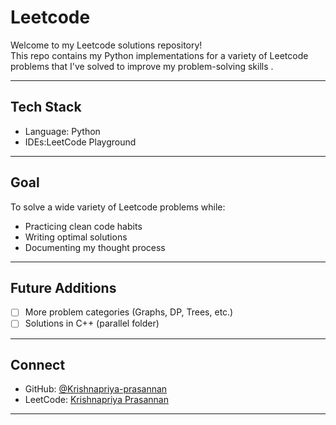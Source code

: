 # Leetcode 

Welcome to my Leetcode solutions repository!  
This repo contains my Python implementations for a variety of Leetcode problems that I've solved to improve my problem-solving skills .

---

## Tech Stack

- Language: Python 
- IDEs:LeetCode Playground

---

## Goal

To solve a wide variety of Leetcode problems while:
- Practicing clean code habits
- Writing optimal solutions
- Documenting my thought process

---

## Future Additions

- [ ] More problem categories (Graphs, DP, Trees, etc.)
- [ ] Solutions in C++ (parallel folder)

---

##  Connect

- GitHub: [@Krishnapriya-prasannan](https://github.com/Krishnapriya-prasannan)
- LeetCode: [Krishnapriya Prasannan](https://leetcode.com/u/3mkDtRs2FG) 

---


